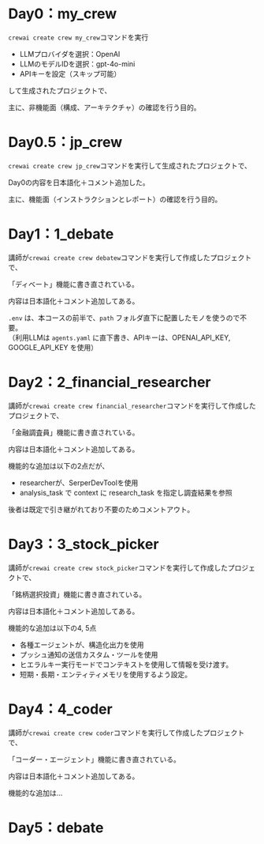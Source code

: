 # Day0：my_crew
`crewai create crew my_crew`コマンドを実行
- LLMプロバイダを選択：OpenAI
- LLMのモデルIDを選択：gpt-4o-mini
- APIキーを設定（スキップ可能）

して生成されたプロジェクトで、

主に、非機能面（構成、アーキテクチャ）の確認を行う目的。

# Day0.5：jp_crew
`crewai create crew jp_crew`コマンドを実行して生成されたプロジェクトで、

Day0の内容を日本語化＋コメント追加した。

主に、機能面（インストラクションとレポート）の確認を行う目的。

# Day1：1_debate
講師が`crewai create crew debatew`コマンドを実行して作成したプロジェクトで、

「ディベート」機能に書き直されている。

内容は日本語化＋コメント追加してある。

`.env` は、本コースの前半で、`path` フォルダ直下に配置したモノを使うので不要。  
（利用LLMは `agents.yaml` に直下書き、APIキーは、OPENAI_API_KEY, GOOGLE_API_KEY を使用）

# Day2：2_financial_researcher
講師が`crewai create crew financial_researcher`コマンドを実行して作成したプロジェクトで、

「金融調査員」機能に書き直されている。

内容は日本語化＋コメント追加してある。

機能的な追加は以下の2点だが、
- researcherが、SerperDevToolを使用
- analysis_task で context に research_task を指定し調査結果を参照

後者は既定で引き継がれており不要のためコメントアウト。

# Day3：3_stock_picker
講師が`crewai create crew stock_picker`コマンドを実行して作成したプロジェクトで、

「銘柄選択投資」機能に書き直されている。

内容は日本語化＋コメント追加してある。

機能的な追加は以下の4, 5点
- 各種エージェントが、構造化出力を使用
- プッシュ通知の送信カスタム・ツールを使用
- ヒエラルキー実行モードでコンテキストを使用して情報を受け渡す。
- 短期・長期・エンティティメモリを使用するよう設定。

# Day4：4_coder
講師が`crewai create crew coder`コマンドを実行して作成したプロジェクトで、

「コーダー・エージェント」機能に書き直されている。

内容は日本語化＋コメント追加してある。

機能的な追加は...

# Day5：debate
